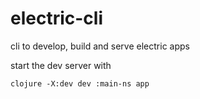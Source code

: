 # electric-cli
cli to develop, build and serve electric apps  

start the dev server with

```
clojure -X:dev dev :main-ns app
```